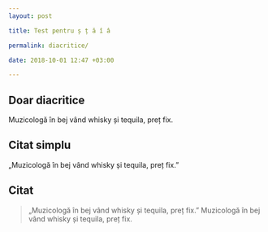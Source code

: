```yaml
--- 
layout: post

title: Test pentru ș ț ă î â

permalink: diacritice/

date: 2018-10-01 12:47 +03:00

---
```


## Doar diacritice

Muzicologă în bej vând whisky și tequila, preț fix.

## Citat simplu

„Muzicologă în bej vând whisky și tequila, preț fix.”

## Citat

> „Muzicologă în bej vând whisky și tequila, preț fix.”
> Muzicologă în bej vând whisky și tequila, preț fix.